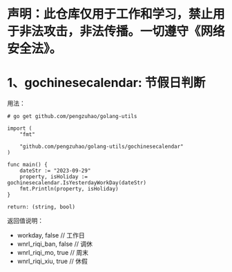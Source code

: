 # 声明：此仓库仅用于工作和学习，禁止用于非法攻击，非法传播。一切遵守《网络安全法》。
# 1、gochinesecalendar: 节假日判断
用法： 
```
# go get github.com/pengzuhao/golang-utils
```

```
import (
	"fmt"

	"github.com/pengzuhao/golang-utils/gochinesecalendar"
)

func main() {
	dateStr := "2023-09-29"
	property, isHoliday := gochinesecalendar.IsYesterdayWorkDay(dateStr)
	fmt.Println(property, isHoliday)
}
```
```
return: (string, bool)
```

返回值说明：
- workday, false           // 工作日
- wnrl_riqi_ban, false     // 调休
- wnrl_riqi_mo, true       // 周末
- wnrl_riqi_xiu, true      // 休假
##